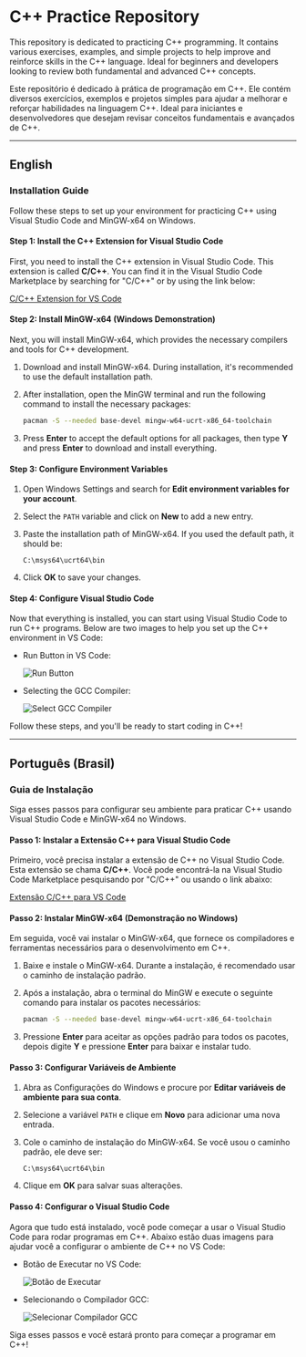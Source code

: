 # C++ Practice Repository

This repository is dedicated to practicing C++ programming. It contains various exercises, examples, and simple projects to help improve and reinforce skills in the C++ language. Ideal for beginners and developers looking to review both fundamental and advanced C++ concepts.

Este repositório é dedicado à prática de programação em C++. Ele contém diversos exercícios, exemplos e projetos simples para ajudar a melhorar e reforçar habilidades na linguagem C++. Ideal para iniciantes e desenvolvedores que desejam revisar conceitos fundamentais e avançados de C++.

---

## English

### Installation Guide

Follow these steps to set up your environment for practicing C++ using Visual Studio Code and MinGW-x64 on Windows.

#### Step 1: Install the C++ Extension for Visual Studio Code

First, you need to install the C++ extension in Visual Studio Code. This extension is called **C/C++**. You can find it in the Visual Studio Code Marketplace by searching for "C/C++" or by using the link below:

[C/C++ Extension for VS Code](https://marketplace.visualstudio.com/items?itemName=ms-vscode.cpptools)

#### Step 2: Install MinGW-x64 (Windows Demonstration)

Next, you will install MinGW-x64, which provides the necessary compilers and tools for C++ development.

1. Download and install MinGW-x64. During installation, it's recommended to use the default installation path.
2. After installation, open the MinGW terminal and run the following command to install the necessary packages:

   ```bash
   pacman -S --needed base-devel mingw-w64-ucrt-x86_64-toolchain
   ```

3. Press **Enter** to accept the default options for all packages, then type **Y** and press **Enter** to download and install everything.

#### Step 3: Configure Environment Variables

1. Open Windows Settings and search for **Edit environment variables for your account**.
2. Select the `PATH` variable and click on **New** to add a new entry.
3. Paste the installation path of MinGW-x64. If you used the default path, it should be:

   ```
   C:\msys64\ucrt64\bin
   ```

4. Click **OK** to save your changes.

#### Step 4: Configure Visual Studio Code

Now that everything is installed, you can start using Visual Studio Code to run C++ programs. Below are two images to help you set up the C++ environment in VS Code:

- Run Button in VS Code:

  ![Run Button](https://code.visualstudio.com/assets/docs/languages/cpp/run-play-button.png)

- Selecting the GCC Compiler:

  ![Select GCC Compiler](https://code.visualstudio.com/assets/docs/languages/cpp/select-gcc-compiler.png)

Follow these steps, and you'll be ready to start coding in C++!

---

## Português (Brasil)

### Guia de Instalação

Siga esses passos para configurar seu ambiente para praticar C++ usando Visual Studio Code e MinGW-x64 no Windows.

#### Passo 1: Instalar a Extensão C++ para Visual Studio Code

Primeiro, você precisa instalar a extensão de C++ no Visual Studio Code. Esta extensão se chama **C/C++**. Você pode encontrá-la na Visual Studio Code Marketplace pesquisando por "C/C++" ou usando o link abaixo:

[Extensão C/C++ para VS Code](https://marketplace.visualstudio.com/items?itemName=ms-vscode.cpptools)

#### Passo 2: Instalar MinGW-x64 (Demonstração no Windows)

Em seguida, você vai instalar o MinGW-x64, que fornece os compiladores e ferramentas necessários para o desenvolvimento em C++.

1. Baixe e instale o MinGW-x64. Durante a instalação, é recomendado usar o caminho de instalação padrão.
2. Após a instalação, abra o terminal do MinGW e execute o seguinte comando para instalar os pacotes necessários:

   ```bash
   pacman -S --needed base-devel mingw-w64-ucrt-x86_64-toolchain
   ```

3. Pressione **Enter** para aceitar as opções padrão para todos os pacotes, depois digite **Y** e pressione **Enter** para baixar e instalar tudo.

#### Passo 3: Configurar Variáveis de Ambiente

1. Abra as Configurações do Windows e procure por **Editar variáveis de ambiente para sua conta**.
2. Selecione a variável `PATH` e clique em **Novo** para adicionar uma nova entrada.
3. Cole o caminho de instalação do MinGW-x64. Se você usou o caminho padrão, ele deve ser:

   ```
   C:\msys64\ucrt64\bin
   ```

4. Clique em **OK** para salvar suas alterações.

#### Passo 4: Configurar o Visual Studio Code

Agora que tudo está instalado, você pode começar a usar o Visual Studio Code para rodar programas em C++. Abaixo estão duas imagens para ajudar você a configurar o ambiente de C++ no VS Code:

- Botão de Executar no VS Code:

  ![Botão de Executar](https://code.visualstudio.com/assets/docs/languages/cpp/run-play-button.png)

- Selecionando o Compilador GCC:

  ![Selecionar Compilador GCC](https://code.visualstudio.com/assets/docs/languages/cpp/select-gcc-compiler.png)

Siga esses passos e você estará pronto para começar a programar em C++!
